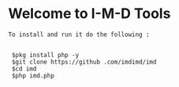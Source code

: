 # Welcome to I-M-D Tools

    To install and run it do the following :
    
    
     $pkg install php -y
     $git clone https://github .com/imdimd/imd
     $cd imd
     $php imd.php
